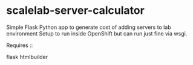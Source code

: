 scalelab-server-calculator
==========================

Simple Flask Python app to generate cost of adding servers to lab environment
Setup to run inside OpenShift but can run just fine via wsgi.

Requires ::

flask
htmlbuilder
